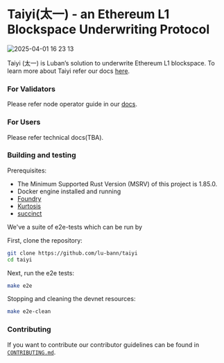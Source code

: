 # Taiyi(太一) - an Ethereum L1 Blockspace Underwriting Protocol


![2025-04-01 16 23 13](https://github.com/user-attachments/assets/8a2ecd2a-378c-4f49-8d3c-31b1e06e11fa)


Taiyi (太一) is Luban’s solution to underwrite Ethereum L1 blockspace. To learn more about Taiyi refer our docs [here](https://docs.luban.wtf/taiyi_overview).


### For Validators

Please refer node operator guide in our [docs](https://docs.luban.wtf/node_operator_setup_guide/holesky/overview).

### For Users

Please refer technical docs(TBA).

### Building and testing

Prerequisites:
- The Minimum Supported Rust Version (MSRV) of this project is 1.85.0.
- Docker engine installed and running
- [Foundry](https://github.com/foundry-rs/foundry)
- [Kurtosis](https://docs.kurtosis.com/install)
- [succinct](https://github.com/succinctlabs/sp1)

We've a suite of e2e-tests which can be run by

First, clone the repository:

```sh
git clone https://github.com/lu-bann/taiyi
cd taiyi
```


Next, run the e2e tests:

```sh
make e2e
```

Stopping and cleaning the devnet resources:
```sh
make e2e-clean
```

### Contributing

If you want to contribute our contributor guidelines can be found in [`CONTRIBUTING.md`](./CONTRIBUTING.md).
